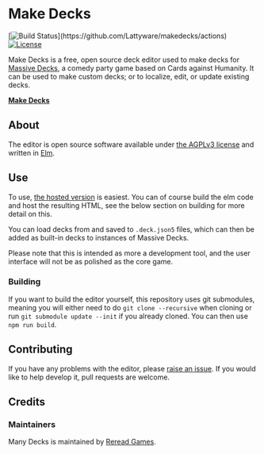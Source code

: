 # Make Decks


[![Build Status](https://img.shields.io/github/workflow/status/Lattyware/makedecks/Build%20and%20publish%20to%20GitHub.)](https://github.com/Lattyware/makedecks/actions)
[![License](https://img.shields.io/github/license/Lattyware/manydecks)](LICENSE)

Make Decks is a free, open source deck editor used to make decks for [Massive Decks][md], a comedy party game based on 
Cards against Humanity. It can be used to make custom decks; or to localize, edit, or update existing decks.

**[Make Decks][hosted]**

[hosted]: https://lattyware.github.io/makedecks
[md]: https://github.com/Lattyware/massivedecks

## About

The editor is open source software available under [the AGPLv3 license](LICENSE) and written in [Elm][elm].

[elm]: https://elm-lang.org/

## Use

To use, [the hosted version][hosted] is easiest. You can of course build the elm code and host the resulting HTML, see 
the below section on building for more detail on this.

You can load decks from and saved to `.deck.json5` files, which can then be added as built-in decks to instances of 
Massive Decks.

Please note that this is intended as more a development tool, and the user interface will not be as polished as the 
core game.

### Building

If you want to build the editor yourself, this repository uses git submodules, meaning you will either need to do 
`git clone --recursive` when cloning or run `git submodule update --init` if you already cloned. You can then use 
`npm run build`.

## Contributing

If you have any problems with the editor, please [raise an issue][issue]. If you would like to help develop it, pull
requests are welcome.

[issue]: https://github.com/Lattyware/massivedecks/issues/new

## Credits

### Maintainers

Many Decks is maintained by [Reread Games][reread].

[reread]: https://www.rereadgames.com/
